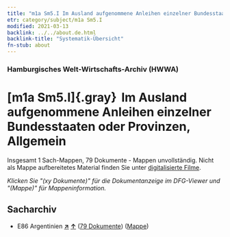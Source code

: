 ```yaml
---
title: "m1a Sm5.I Im Ausland aufgenommene Anleihen einzelner Bundesstaaten oder Provinzen, Allgemein"
etr: category/subject/m1a Sm5.I
modified: 2021-03-13
backlink: ../../about.de.html
backlink-title: "Systematik-Übersicht"
fn-stub: about
---
```


### Hamburgisches Welt-Wirtschafts-Archiv (HWWA)
# [m1a Sm5.I]{.gray}&#8201; Im Ausland aufgenommene Anleihen einzelner Bundesstaaten oder Provinzen, Allgemein&#160; 




Insgesamt 1 Sach-Mappen, 79 Dokumente - Mappen unvollständig.
Nicht als Mappe aufbereitetes Material finden Sie unter [digitalisierte Filme](/film/h1_sh).

_Klicken Sie "(xy Dokumente)" für die Dokumentanzeige im DFG-Viewer und "(Mappe)" für Mappeninformation._

## Sacharchiv



- E86 Argentinien [**&nearr;**](../../../geo/i/141692/about.de.html "Argentinien (alle Mappen)") [**&uarr;**](../../../geo/about.de.html#E86 "Ländersystematik") (<a href="https://pm20.zbw.eu/dfgview/sh/141692,144846" title="über: Argentinien : Im Ausland aufgenommene Anleihen einzelner Bundesstaaten oder Provinzen, Allgemein" target="_blank">79 Dokumente</a>) ([Mappe](../../../../folder/sh/1416xx/141692/1448xx/144846/about.de.html))



